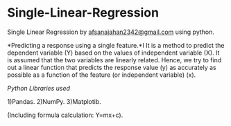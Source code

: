 # Single-Linear-Regression
Single Linear Regression by afsanajahan2342@gmail.com using python.

*Predicting a response using a single feature.*I
It is a method to predict the dependent variable (Y) based on the values of independent variable (X). It is assumed that the two variables are linearly related. Hence, we try to find out a linear function that predicts the response value (y) as accurately as possible as a function of the feature (or independent variable) (x).


*Python Libraries used*

1)Pandas.
2)NumPy.
3)Matplotib.

(Including formula calculation: Y=mx+c).
